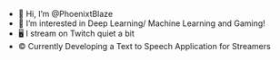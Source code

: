 - 👋 Hi, I’m @PhoenixtBlaze
- 👀 I’m interested in Deep Learning/ Machine Learning and Gaming!
- 🖥️ I stream on Twitch quiet a bit
- ©️ Currently Developing a Text to Speech Application for Streamers

<!---
PhoenixtBlaze/PhoenixtBlaze is a ✨ special ✨ repository because its `README.md` (this file) appears on your GitHub profile.
You can click the Preview link to take a look at your changes.
--->
